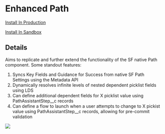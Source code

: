 # Enhanced Path

[Install In Production](https://login.salesforce.com/packaging/installPackage.apexp?p0=04tgL0000004jzRQAQ)

[Install In Sandbox](https://test.salesforce.com/packaging/installPackage.apexp?p0=04tgL0000004jzRQAQ)

## Details

Aims to replicate and further extend the functionality of the SF native Path component. Some standout features:

1. Syncs Key Fields and Guidance for Success from native SF Path Settings using the Metadata API
2. Dynamically resolves infinite levels of nested dependent picklist fields using LDS
3. Can define additional dependent fields for X picklist value using PathAssistantStep__c records
4. Can define a flow to launch when a user attempts to change to X pickist value using PathAssistantStep__c records, allowing for pre-commit validation

<img src="https://i.imgur.com/OH6UtPN.gif"/>

